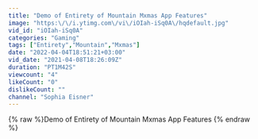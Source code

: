 ```yaml
---
title: "Demo of Entirety of Mountain Mxmas App Features"
image: "https:\/\/i.ytimg.com\/vi\/iOIah-iSq0A\/hqdefault.jpg"
vid_id: "iOIah-iSq0A"
categories: "Gaming"
tags: ["Entirety","Mountain","Mxmas"]
date: "2022-04-04T18:51:21+03:00"
vid_date: "2021-04-08T18:26:09Z"
duration: "PT1M42S"
viewcount: "4"
likeCount: "0"
dislikeCount: ""
channel: "Sophia Eisner"
---
```

{% raw %}Demo of Entirety of Mountain Mxmas App Features {% endraw %}
